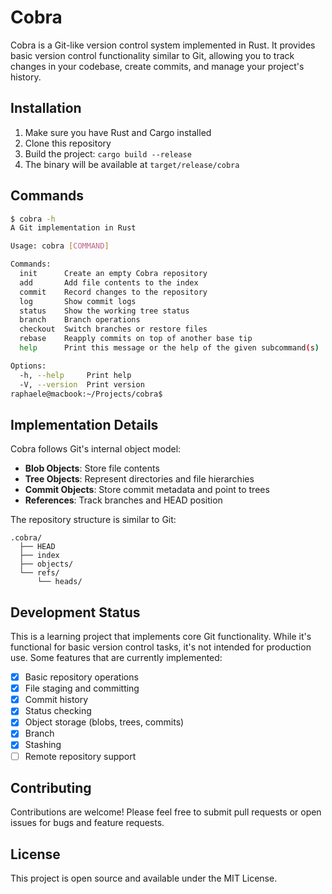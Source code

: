 # Cobra

Cobra is a Git-like version control system implemented in Rust. It provides basic version control functionality similar to Git, allowing you to track changes in your codebase, create commits, and manage your project's history.

## Installation

1. Make sure you have Rust and Cargo installed
2. Clone this repository
3. Build the project: `cargo build --release`
4. The binary will be available at `target/release/cobra`

## Commands

```bash
$ cobra -h
A Git implementation in Rust

Usage: cobra [COMMAND]

Commands:
  init      Create an empty Cobra repository
  add       Add file contents to the index
  commit    Record changes to the repository
  log       Show commit logs
  status    Show the working tree status
  branch    Branch operations
  checkout  Switch branches or restore files
  rebase    Reapply commits on top of another base tip
  help      Print this message or the help of the given subcommand(s)

Options:
  -h, --help     Print help
  -V, --version  Print version
raphaele@macbook:~/Projects/cobra$ 
```

## Implementation Details

Cobra follows Git's internal object model:

- **Blob Objects**: Store file contents
- **Tree Objects**: Represent directories and file hierarchies
- **Commit Objects**: Store commit metadata and point to trees
- **References**: Track branches and HEAD position

The repository structure is similar to Git:
```
.cobra/
  ├── HEAD
  ├── index
  ├── objects/
  └── refs/
      └── heads/
```

## Development Status

This is a learning project that implements core Git functionality. While it's functional for basic version control tasks, it's not intended for production use. Some features that are currently implemented:

- [x] Basic repository operations
- [x] File staging and committing
- [x] Commit history
- [x] Status checking
- [x] Object storage (blobs, trees, commits)
- [x] Branch
- [x] Stashing
- [ ] Remote repository support

## Contributing

Contributions are welcome! Please feel free to submit pull requests or open issues for bugs and feature requests.

## License

This project is open source and available under the MIT License.

